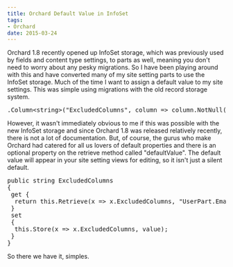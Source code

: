 ```yaml
---
title: Orchard Default Value in InfoSet
tags:
- Orchard
date: 2015-03-24
---
```

<p>Orchard 1.8 recently opened up InfoSet storage, which was previously used by fields and content type settings, to parts as well, meaning you don&#39;t need to worry about any pesky migrations. So I have been playing around with this and have converted many of my site setting parts to use the InfoSet storage. Much of the time I want to assign a default value to my site settings. This was simple using migrations with the old record storage system.</p>

<pre>
.Column&lt;string&gt;(&quot;ExcludedColumns&quot;, column =&gt; column.NotNull().WithDefault(&quot;UserPart.HashAlgorithm&quot;))</pre>

<p>However, it wasn&#39;t immediately obvious to me if this was possible with the new InfoSet storage and since Orchard 1.8 was released relatively recently, there is not a lot of documentation. But, of course, the gurus who make Orchard had catered for all us lovers of default properties and there is an optional property on the retrieve method called &quot;defaultValue&quot;. The default value will appear in your site setting views for editing, so it isn&#39;t just a silent default.</p>

<pre>
public string ExcludedColumns
{
 get { 
  return this.Retrieve(x =&gt; x.ExcludedColumns, &quot;UserPart.EmailStatus&quot;); 
 }
 set
 {
  this.Store(x =&gt; x.ExcludedColumns, value);
 }
}</pre>

<p>So there we have it, simples.</p>
